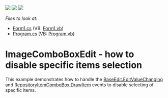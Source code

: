 <!-- default badges list -->
![](https://img.shields.io/endpoint?url=https://codecentral.devexpress.com/api/v1/VersionRange/128623086/17.2.3%2B)
[![](https://img.shields.io/badge/Open_in_DevExpress_Support_Center-FF7200?style=flat-square&logo=DevExpress&logoColor=white)](https://supportcenter.devexpress.com/ticket/details/E2358)
[![](https://img.shields.io/badge/📖_How_to_use_DevExpress_Examples-e9f6fc?style=flat-square)](https://docs.devexpress.com/GeneralInformation/403183)
<!-- default badges end -->
<!-- default file list -->
*Files to look at*:

* [Form1.cs](./CS/WindowsApplication33/Form1.cs) (VB: [Form1.vb](./VB/WindowsApplication33/Form1.vb))
* [Program.cs](./CS/WindowsApplication33/Program.cs) (VB: [Program.vb](./VB/WindowsApplication33/Program.vb))
<!-- default file list end -->
# ImageComboBoxEdit - how to disable specific items selection


<p>This example demonstrates how to handle the <a href="http://documentation.devexpress.com/#WindowsForms/DevExpressXtraEditorsBaseEdit_EditValueChangingtopic">BaseEdit.EditValueChanging</a> and <a href="http://documentation.devexpress.com/#WindowsForms/DevExpressXtraEditorsRepositoryRepositoryItemComboBox_DrawItemtopic">RepositoryItemComboBox.DrawItem</a> events to disable selecting of specific items.</p>

<br/>


